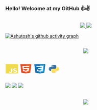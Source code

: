 ### Hello! Welcome at my GitHub 👍✌
##
<div align="center">
  <a href="https://github.com/noobpro112">
  <img height="180em" src="https://github-readme-stats.vercel.app/api?username=Noobpro112&show_icons=true&theme=midnight-purple"/>
  <img height="180em" src="https://github-readme-stats.vercel.app/api/top-langs/?username=Noobpro112&layout=compact&langs_count=7&theme=midnight-purple&hide=HTML,TeX"/>
</div>

[![Ashutosh's github activity graph](https://github-readme-activity-graph.vercel.app/graph?username=Noobpro112&bg_color=0d1117&color=b13583&line=b13583&point=ff9494&area=true&hide_border=true)](https://github.com/noobpro112)

  ##
  
  <p align="center">
    <img src="https://github-profile-trophy.vercel.app/?username=Noobpro112&theme=neon&row=2&no-bg=true&column=3&margin-w=15&margin-h=15" />
  </p>

<div style="display: inline_block"><br>
  <img align="center" alt="Js" height="30" width="40" src="https://raw.githubusercontent.com/devicons/devicon/master/icons/javascript/javascript-plain.svg">
  <img align="center" alt="HTML" height="30" width="40" src="https://raw.githubusercontent.com/devicons/devicon/master/icons/html5/html5-original.svg">
  <img align="center" alt="CSS" height="30" width="40" src="https://raw.githubusercontent.com/devicons/devicon/master/icons/css3/css3-original.svg">
  <img align="center" alt="Python" height="30" width="40" src="https://raw.githubusercontent.com/devicons/devicon/master/icons/python/python-original.svg">
</div>

  ##
  
<div>
<a href="https://www.linkedin.com/in/matheus-yan-dos-reis-11361027a/" target="_blank"><img src="https://img.shields.io/badge/-LinkedIn-%230077B5?style=for-the-badge&logo=linkedin&logoColor=white" target="_blank"></a>
<a href = "mailto:reismatheusyan87@gmail.com"><img src="https://img.shields.io/badge/-Gmail-%23333?style=for-the-badge&logo=gmail&logoColor=white" target="_blank"></a>
<a href="https://www.instagram.com/matheus_yan_reis/" target="_blank"><img src="https://img.shields.io/badge/Instagram-E4405F?style=for-the-badge&logo=instagram&logoColor=white" target="_blank"></a>
</div>


<div align="center">
<br><p align="centre">
<p align="center"><img align="center" src="https://profile-counter.glitch.me/{Noobpro112}/count.svg" /></p> 
<br>
</div>
